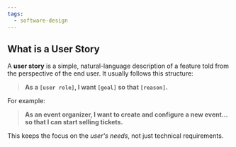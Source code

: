 ```yaml
---
tags:
  - software-design
---
```

## What is a User Story
A **user story** is a simple, natural-language description of a feature told from the perspective of the end user. It usually follows this structure:

> **As a `[user role]`, I want `[goal]` so that `[reason]`.**

For example:

> **As an event organizer, I want to create and configure a new event... so that I can start selling tickets.**

This keeps the focus on the _user's needs_, not just technical requirements.
